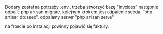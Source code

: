 Dodany został na potrzeby .env .
trzeba stworzyć bazę "invoices"
następnie odpalic php artisan migrate.
kolejnym krokiem jest odpalenie seeda. "php artisan db:seed".
odpalamy server "php artisan serve"

na froncie po instalacji powinny pojawić się faktury.
